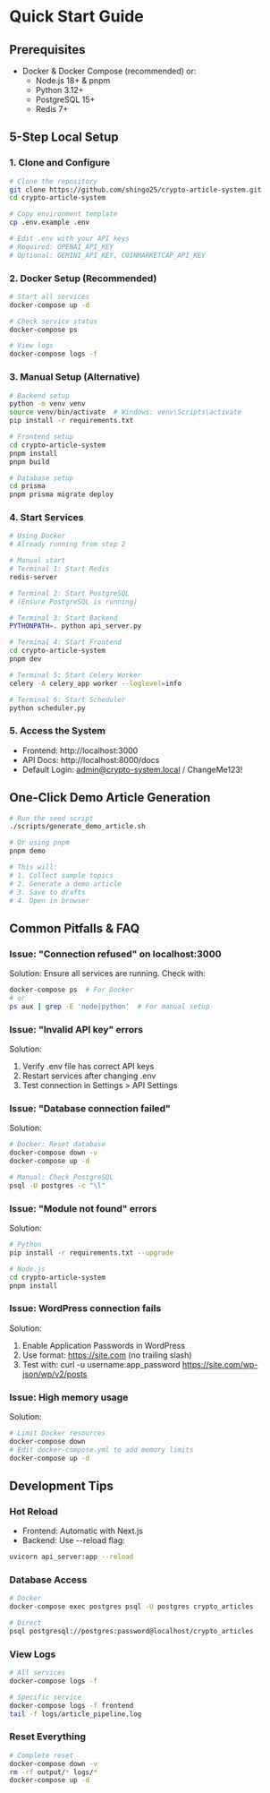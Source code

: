 # Quick Start Guide

## Prerequisites

- Docker & Docker Compose (recommended) or:
  - Node.js 18+ & pnpm
  - Python 3.12+
  - PostgreSQL 15+
  - Redis 7+

## 5-Step Local Setup

### 1. Clone and Configure

```bash
# Clone the repository
git clone https://github.com/shingo25/crypto-article-system.git
cd crypto-article-system

# Copy environment template
cp .env.example .env

# Edit .env with your API keys
# Required: OPENAI_API_KEY
# Optional: GEMINI_API_KEY, COINMARKETCAP_API_KEY
```

### 2. Docker Setup (Recommended)

```bash
# Start all services
docker-compose up -d

# Check service status
docker-compose ps

# View logs
docker-compose logs -f
```

### 3. Manual Setup (Alternative)

```bash
# Backend setup
python -m venv venv
source venv/bin/activate  # Windows: venv\Scripts\activate
pip install -r requirements.txt

# Frontend setup
cd crypto-article-system
pnpm install
pnpm build

# Database setup
cd prisma
pnpm prisma migrate deploy
```

### 4. Start Services

```bash
# Using Docker
# Already running from step 2

# Manual start
# Terminal 1: Start Redis
redis-server

# Terminal 2: Start PostgreSQL
# (Ensure PostgreSQL is running)

# Terminal 3: Start Backend
PYTHONPATH=. python api_server.py

# Terminal 4: Start Frontend
cd crypto-article-system
pnpm dev

# Terminal 5: Start Celery Worker
celery -A celery_app worker --loglevel=info

# Terminal 6: Start Scheduler
python scheduler.py
```

### 5. Access the System

- Frontend: http://localhost:3000
- API Docs: http://localhost:8000/docs
- Default Login: admin@crypto-system.local / ChangeMe123!

## One-Click Demo Article Generation

```bash
# Run the seed script
./scripts/generate_demo_article.sh

# Or using pnpm
pnpm demo

# This will:
# 1. Collect sample topics
# 2. Generate a demo article
# 3. Save to drafts
# 4. Open in browser
```

## Common Pitfalls & FAQ

### Issue: "Connection refused" on localhost:3000

Solution: Ensure all services are running. Check with:
```bash
docker-compose ps  # For Docker
# or
ps aux | grep -E 'node|python'  # For manual setup
```

### Issue: "Invalid API key" errors

Solution:
1. Verify .env file has correct API keys
2. Restart services after changing .env
3. Test connection in Settings > API Settings

### Issue: "Database connection failed"

Solution:
```bash
# Docker: Reset database
docker-compose down -v
docker-compose up -d

# Manual: Check PostgreSQL
psql -U postgres -c "\l"
```

### Issue: "Module not found" errors

Solution:
```bash
# Python
pip install -r requirements.txt --upgrade

# Node.js
cd crypto-article-system
pnpm install
```

### Issue: WordPress connection fails

Solution:
1. Enable Application Passwords in WordPress
2. Use format: https://site.com (no trailing slash)
3. Test with: curl -u username:app_password https://site.com/wp-json/wp/v2/posts

### Issue: High memory usage

Solution:
```bash
# Limit Docker resources
docker-compose down
# Edit docker-compose.yml to add memory limits
docker-compose up -d
```

## Development Tips

### Hot Reload

- Frontend: Automatic with Next.js
- Backend: Use --reload flag:
```bash
uvicorn api_server:app --reload
```

### Database Access

```bash
# Docker
docker-compose exec postgres psql -U postgres crypto_articles

# Direct
psql postgresql://postgres:password@localhost/crypto_articles
```

### View Logs

```bash
# All services
docker-compose logs -f

# Specific service
docker-compose logs -f frontend
tail -f logs/article_pipeline.log
```

### Reset Everything

```bash
# Complete reset
docker-compose down -v
rm -rf output/* logs/*
docker-compose up -d
```